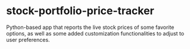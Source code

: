 # stock-portfolio-price-tracker
Python-based app that reports the live stock prices of some favorite options, as well as some added customization functionalities to adjust to user preferences.
